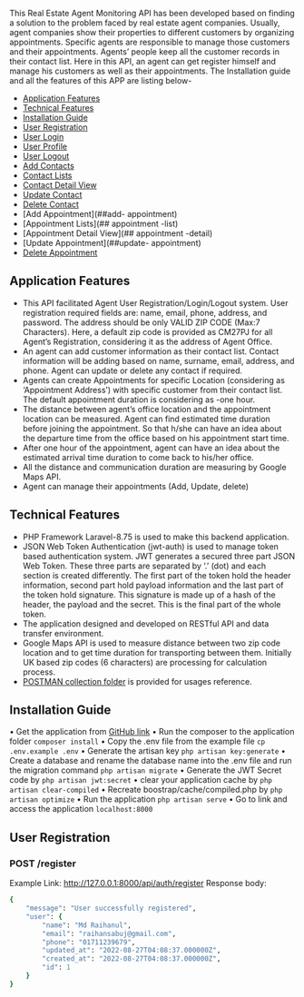 This Real Estate Agent Monitoring API has been developed based on finding a solution to the problem faced by real estate agent companies. Usually, agent companies show their properties to different customers by organizing appointments. Specific agents are responsible to manage those customers and their appointments. Agents’ people keep all the customer records in their contact list. 
Here in this API, an agent can get register himself and manage his customers as well as their appointments.  The Installation guide and all the features of this APP are listing below-
-	[Application Features](##features)
-	[Technical Features](##technical-features)
-	[Installation Guide](##installation)
-	[User Registration](##registration)
-	[User Login](##login)
-	[User Profile](##profile)
-	[User Logout](##logout)
-	[Add Contacts](##add-contact)
-	[Contact Lists](##contact-list)
-	[Contact Detail View](##contact-detail)
-	[Update Contact](##update-contact)
-	[Delete Contact](##delete-contact)
-	[Add Appointment](##add- appointment)
-	[Appointment Lists](## appointment -list)
-	[Appointment Detail View](## appointment -detail)
-	[Update Appointment](##update- appointment)
-	[Delete Appointment](##delete-appointment)
##  Application Features
-	This API facilitated Agent User Registration/Login/Logout system. User registration required fields are: name, email, phone, address, and password. The address should be only VALID ZIP CODE (Max:7 Characters). Here, a default zip code is provided as CM27PJ for all Agent’s Registration, considering it as the address of Agent Office.
-	An agent can add customer information as their contact list. Contact information will be adding based on name, surname, email, address, and phone. Agent can update or delete any contact if required.
-	Agents can create Appointments for specific Location (considering as ‘Appointment Address’) with specific customer from their contact list. The default appointment duration is considering as -one hour. 
-	The distance between agent’s office location and the appointment location can be measured. Agent can find estimated time duration before joining the appointment. So that h/she can have an idea about the departure time from the office based on his appointment start time. 
-	After one hour of the appointment, agent can have an idea about the estimated arrival time duration to come back to his/her office. 
-	All the distance and communication duration are measuring by Google Maps API. 
-	Agent can manage their appointments (Add, Update, delete)
## Technical Features
-	PHP Framework Laravel-8.75 is used to make this backend application. 
-	JSON Web Token Authentication (jwt-auth) is used to manage token based authentication system.  JWT generates a secured three part JSON Web Token. These three parts are separated by ‘.’ (dot) and each section is created differently. The first part of the token hold the header information, second part hold payload information and the last part of the token hold signature. This signature is made up of a hash of the header, the payload and the secret. This is the final part of the whole token. 
-	The application designed and developed on RESTful API and data transfer environment. 
-	Google Maps API is used to measure distance between two zip code location and to get time duration for transporting between them. Initially UK based zip codes (6 characters) are processing for calculation process. 
-	[POSTMAN collection folder]( https://www.getpostman.com/collections/b0987d47a462d745928d) is provided for usages reference. 
## Installation Guide
•	Get the application from [GitHub link](https://github.com/RaihanulHoque/realestate_appointment.git)
•	Run the composer to the application folder `composer install` 
•	Copy the .env file from the example file `cp .env.example .env`
•	Generate the artisan key `php artisan key:generate`
•	Create a database and rename the database name into the .env file and run the migration command `php artisan migrate`
•	Generate the JWT Secret code by `php artisan jwt:secret`
•	clear your application cache by `php artisan clear-compiled`
•	Recreate boostrap/cache/compiled.php by `php artisan optimize`
•	Run the application `php artisan serve`
•	Go to link and access the application `localhost:8000`



## User Registration 
### POST /register
Example Link: http://127.0.0.1:8000/api/auth/register
Response body:
```ruby
{
    "message": "User successfully registered",
    "user": {
        "name": "Md Raihanul",
        "email": "raihansabuj@gmail.com",
        "phone": "01711239679",
        "updated_at": "2022-08-27T04:08:37.000000Z",
        "created_at": "2022-08-27T04:08:37.000000Z",
        "id": 1
    }
}
```
